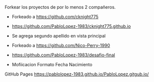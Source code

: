 Forkear los proyectos de por lo menos 2 compañeros.

* Forkeado a https://github.com/cknight775
* https://github.com/PabloLopez-1983/cknight775.github.io
* Se agrega segundo apellido en vista principal

* Forkeado a https://github.com/Nico-Perry-1990
* https://github.com/PabloLopez-1983/desafio-final
* Mofiicacion Formato Fecha Nacimiento


GitHub Pages
https://pablolopez-1983.github.io/PabloLopez.gitgub.io/